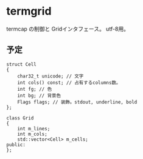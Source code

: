 # termgrid

termcap の制御と Gridインタフェース。
utf-8用。

## 予定

```
struct Cell
{
    char32_t unicode; // 文字
    int cols() const; // 占有するcolumns数。
    int fg; // 色
    int bg; // 背景色
    Flags flags; // 装飾。stdout, underline, bold
};

class Grid
{
    int m_lines;
    int m_cols;
    std::vector<Cell> m_cells;
public:
};
```
